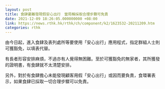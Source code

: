 ```yaml
---
layout: post
title: 食肆憂難發現假安心出行　當局稱採取合理步驟可免責
date: 2021-12-09 18:26:05.000000000 +08:00
link: https://news.rthk.hk/rthk/ch/component/k2/1623532-20211209.htm
categories: rthk
---
```


由今日起，進入食肆及表列處所等要使用「安心出行」應用程式，指定群組人士則可獲豁免，以填表代替。

有長者形容安排麻煩，不過亦有人覺得無困難。至於可獲豁免的無家者，其所獲發的證明書，有食肆就不太清楚安排。

另外，對於有食肆擔心未能發現顧客用假「安心出行」或因而要負責，食環署表示，如果食肆已採取一切合理步驟可以免責。
